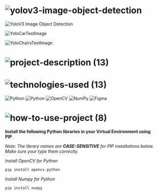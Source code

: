 <!-- Project Name -->
# ![yolov3-image-object-detection](https://user-images.githubusercontent.com/95453430/162766553-b6a93bb1-f88d-4d31-bc6c-2856b800db68.svg)

<!-- Project Images -->
![YoloV3 Image Object Detection](https://user-images.githubusercontent.com/95453430/163043174-ce52b478-a688-4111-b1d0-87db75d52173.png)

![YoloCarTestImage](https://user-images.githubusercontent.com/95453430/163043200-d46b5613-fac6-4a03-b848-a69b1b256a5c.png)

![YoloChairsTestImage](https://user-images.githubusercontent.com/95453430/163043209-04d48c11-b588-4fa6-bae0-d5f1de518f93.png)

<!-- Project Description -->
# ![project-description (13)](https://user-images.githubusercontent.com/95453430/162766577-a350ea6a-55a9-4fef-9d28-0357c7a4ae49.svg)

<!-- Project Tech-Stack -->
# ![technologies-used (13)](https://user-images.githubusercontent.com/95453430/162766585-6546db9f-3fd1-469a-8818-64a575a0c528.svg)

![Python](https://img.shields.io/badge/python-3670A0?style=for-the-badge&logo=python&logoColor=ffdd54)
![Python](https://img.shields.io/badge/yolov3-white?style=for-the-badge&logo=yolo&logoColor=#00FFFF)
![OpenCV](https://img.shields.io/badge/opencv-%23white.svg?style=for-the-badge&logo=opencv&logoColor=white)
![NumPy](https://img.shields.io/badge/numpy-%23013243.svg?style=for-the-badge&logo=numpy&logoColor=white)
![Figma](https://img.shields.io/badge/figma-%23F24E1E.svg?style=for-the-badge&logo=figma&logoColor=white)

<!-- How To Use Project -->
# ![how-to-use-project (8)](https://user-images.githubusercontent.com/95453430/162766595-77371398-b473-4f47-844f-fa574e0ba5a1.svg)

**Install the following Python libraries in your Virtual Environment using PIP**.

*Note: The library names are **CASE-SENSITIVE** for PIP installations below. Make sure your type them correctly.*

*Install OpenCV for Python*
```Python
pip install opencv-python
```

*Install Numpy for Python*
```Python
pip install numpy
```
